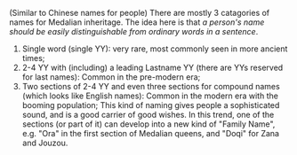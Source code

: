 (Similar to Chinese names for people) There are mostly 3 catagories of names for Medalian inheritage. The idea here is that *a person's name should be easily distinguishable from ordinary words in a sentence*.

1. Single word (single YY): very rare, most commonly seen in more ancient times;
2. 2-4 YY with (including) a leading Lastname YY (there are YYs reserved for last names): Common in the pre-modern era;
3. Two sections of 2-4 YY and even three sections for compound names (which looks like English names): Common in the modern era with the booming population; This kind of naming gives people a sophisticated sound, and is a good carrier of good wishes. In this trend, one of the sections (or part of it) can develop into a new kind of "Family Name", e.g. "Ora" in the first section of Medalian queens, and "Doqi" for Zana and Jouzou.
